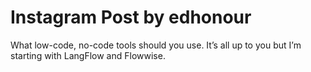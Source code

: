 # Instagram Post by edhonour

What low-code, no-code tools should you use.  It’s all up to you but I’m starting with LangFlow and Flowwise.